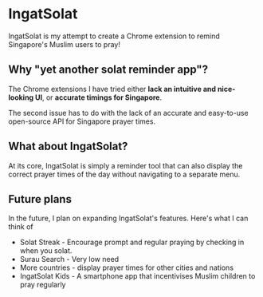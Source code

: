IngatSolat
==========

IngatSolat is my attempt to create a Chrome extension to remind Singapore's Muslim users to pray! 


Why "yet another solat reminder app"?
-------------------------------------
The Chrome extensions I have tried either **lack an intuitive and nice-looking UI**, or **accurate timings for Singapore**.

The second issue has to do with the lack of an accurate and easy-to-use open-source API for Singapore prayer times.


What about IngatSolat?
----------------------
At its core, IngatSolat is simply a reminder tool that can also display the correct prayer times of the day without navigating to a separate menu.


Future plans
------------
In the future, I plan on expanding IngatSolat's features. Here's what I can think of
* Solat Streak - Encourage prompt and regular praying by checking in when you solat.
* Surau Search - Very low need
* More countries - display prayer times for other cities and nations
* IngatSolat Kids - A smartphone app that incentivises Muslim children to pray regularly
